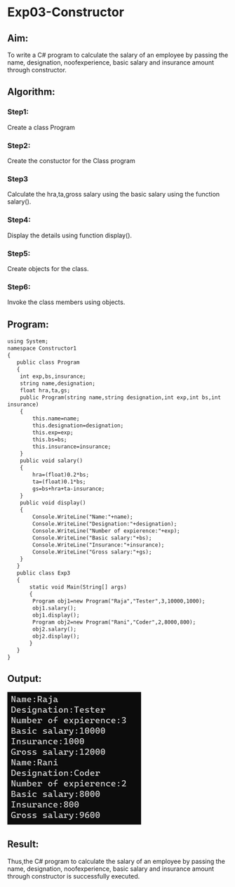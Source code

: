 # Exp03-Constructor
## Aim: 
To write a C# program to calculate the salary of an employee by passing the name, designation, noofexperience, basic salary and insurance amount through constructor.

## Algorithm:
### Step1:
Create a class Program
### Step2:
Create the constuctor for the Class program
### Step3
Calculate the hra,ta,gross salary using the basic salary using the function salary(). 
### Step4:
Display the details using function display().
### Step5:
Create objects for the class.
### Step6:
Invoke the class members using objects.
## Program:
```
using System;
namespace Constructor1
{
   public class Program
   {
    int exp,bs,insurance;
    string name,designation;
    float hra,ta,gs;
    public Program(string name,string designation,int exp,int bs,int insurance)
    {
        this.name=name;
        this.designation=designation;
        this.exp=exp;
        this.bs=bs;
        this.insurance=insurance;
    }
    public void salary()
    {
        hra=(float)0.2*bs;
        ta=(float)0.1*bs;
        gs=bs+hra+ta-insurance;
    }
    public void display()
    {
        Console.WriteLine("Name:"+name);
        Console.WriteLine("Designation:"+designation);
        Console.WriteLine("Number of expierence:"+exp);
        Console.WriteLine("Basic salary:"+bs);
        Console.WriteLine("Insurance:"+insurance);
        Console.WriteLine("Gross salary:"+gs);
    }
   }
   public class Exp3
   {
       static void Main(String[] args)
       {
        Program obj1=new Program("Raja","Tester",3,10000,1000);
        obj1.salary();
        obj1.display();
        Program obj2=new Program("Rani","Coder",2,8000,800);
        obj2.salary();
        obj2.display();
       }
   }
}
```

## Output:
![alt text](image.png)
## Result:
Thus,the C# program to calculate the salary of an employee by passing the name, designation, noofexperience, basic salary and insurance amount through constructor is successfully executed.